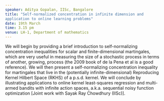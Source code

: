 ```yaml
---
speaker: Aditya Gopalan, IISc, Bangalore 
title: "Self-normalized concentration in infinite dimension and
application to online learning problems"
date: 19th March
time: 3.15 pm
venue: LH-1, Department of mathematics
---
```


We will begin by providing a brief introduction to
self-normalizing concentration inequalities for scalar and
finite-dimensional martingales, which are very useful in measuring the
size of a stochastic process in terms of another, growing, process (the
2009 book of de la Pena et al is a good reference). We will then present
a self-normalizing concentration inequality for martingales that live in
the (potentially infinite-dimensional) Reproducing Kernel Hilbert Space
(RKHS) of a p.s.d. kernel. We will conclude by illustrating applications
to online kernel least-squares regression and multi-armed bandits with
infinite action spaces, a.k.a. sequential noisy function optimization
[Joint work with Sayak Ray Chowdhury (IISc)].

